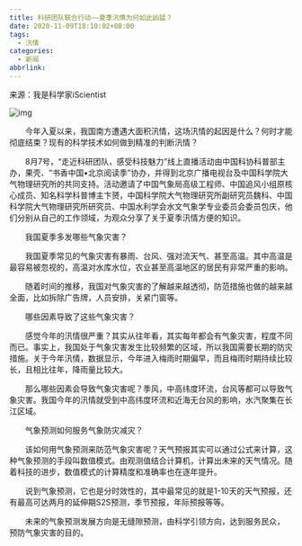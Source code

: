```yaml
---
title: 科研团队联合行动——夏季汛情为何如此凶猛？
date: 2020-11-09T18:10:02+08:00
tags:
  - 汛情
categories:
  - 新闻
abbrlink:
---
```


来源：我是科学家iScientist

![img](https://cdn.jsdelivr.net/gh/yakeing/Documentation@main/Hexo/images/31b0-kcpxnwv4412688.jpg)

　　今年入夏以来，我国南方遭遇大面积汛情，这场汛情的起因是什么？何时才能彻底结束？现有的科学技术如何做到精准的判断汛情？

　　8月7号，“走近科研团队，感受科技魅力”线上直播活动由中国科协科普部主办，果壳、“书香中国•北京阅读季”协办，并得到北京广播电视台及中国科学院大气物理研究所的共同支持。活动邀请了中国气象局高级工程师、中国追风小组原核心成员、知名科学科普博主卞赟，中国科学院大气物理研究所副研究员魏科、中国科学院大气物理研究所研究员、中国水利学会水文气象学专业委员会委员包庆，他们分别从自己的工作领域，为观众分享了关于夏季汛情方便的知识。

　　我国夏季多发哪些气象灾害？

　　我国夏季常见的气象灾害有暴雨、台风、强对流天气、甚至高温。其中高温是最容易被忽视的，高温对水库水位，农业甚至高温地区的居民有非常严重的影响。

　　随着时间的推移，我国对气象灾害的了解越来越透彻，防范措施也做的越来越全面，比如拆除广告牌，人员安排，关紧门窗等。

　　哪些因素导致了这些气象灾害？

　　感觉今年的汛情很严重？其实从往年看，其实每年都会有气象灾害，程度不同而已。事实上，我国处于气象灾害发生比较频繁的区域，所以我国需要长期的防灾措施。关于今年汛情，数据显示，今年进入梅雨时期偏早，而且梅雨时期持续比较长，且相比往年，降雨量比较大。

　　那么哪些因素会导致气象灾害呢？季风，中高纬度环流，台风等都可以导致气象灾害。我国今年的汛情就受到中高纬度环流和近海无台风的影响，水汽聚集在长江区域。

　　气象预测如何服务气象防灾减灾？

　　该如何用气象预测来防范气象灾害呢？天气预报其实可以通过公式来计算，这种气象预测的手段叫数值模式。由观测值结合计算机，计算出未来的天气情况。随着科技的进步，数值模式的计算精度和准确率也在逐年提升。

　　说到气象预测，它也是分时效性的，其中最常见的就是1-10天的天气预报，还有最高可达两月的延伸期S2S预测，季节预报，年际预报等等。

　　未来的气象预测发展方向是无缝隙预测，由科学引领方向，达到服务民众， 预防气象灾害的目的。